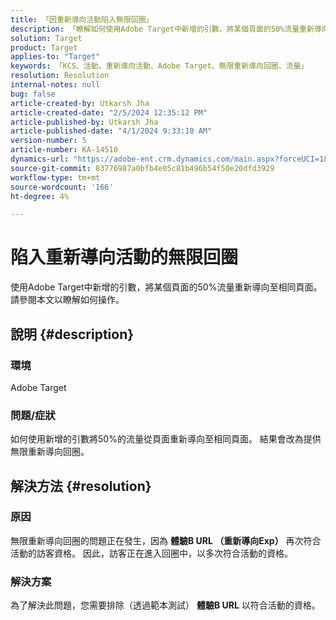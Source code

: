 ```yaml
---
title: 「因重新導向活動陷入無限回圈」
description: 「瞭解如何使用Adobe Target中新增的引數，將某個頁面的50%流量重新導向至相同頁面。」
solution: Target
product: Target
applies-to: "Target"
keywords: 「KCS、活動、重新導向活動、Adobe Target、無限重新導向回圈、流量」
resolution: Resolution
internal-notes: null
bug: false
article-created-by: Utkarsh Jha
article-created-date: "2/5/2024 12:35:12 PM"
article-published-by: Utkarsh Jha
article-published-date: "4/1/2024 9:33:18 AM"
version-number: 5
article-number: KA-14510
dynamics-url: "https://adobe-ent.crm.dynamics.com/main.aspx?forceUCI=1&pagetype=entityrecord&etn=knowledgearticle&id=044514ff-22c4-ee11-9079-6045bd006c82"
source-git-commit: 83776987a0bfb4e05c81b496b54f50e20dfd3929
workflow-type: tm+mt
source-wordcount: '166'
ht-degree: 4%

---
```


# 陷入重新導向活動的無限回圈


使用Adobe Target中新增的引數，將某個頁面的50%流量重新導向至相同頁面。 請參閱本文以瞭解如何操作。

## 說明 {#description}


### 環境

Adobe Target

### 問題/症狀

如何使用新增的引數將50%的流量從頁面重新導向至相同頁面。
結果會改為提供無限重新導向回圈。


## 解決方法 {#resolution}


### 原因

無限重新導向回圈的問題正在發生，因為 <b>體驗B URL （重新導向Exp）</b> 再次符合活動的訪客資格。 因此，訪客正在進入回圈中，以多次符合活動的資格。

### 解決方案

為了解決此問題，您需要排除（透過範本測試） <b>體驗B URL</b> 以符合活動的資格。


